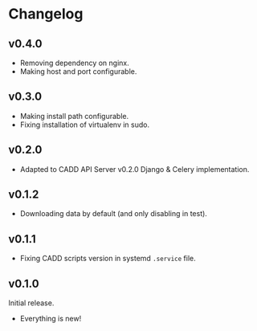 # Changelog

## v0.4.0

- Removing dependency on nginx.
- Making host and port configurable.

## v0.3.0

- Making install path configurable.
- Fixing installation of virtualenv in sudo.

## v0.2.0

- Adapted to CADD API Server v0.2.0 Django & Celery implementation.

## v0.1.2

- Downloading data by default (and only disabling in test).

## v0.1.1

- Fixing CADD scripts version in systemd `.service` file.

## v0.1.0

Initial release.

- Everything is new!
